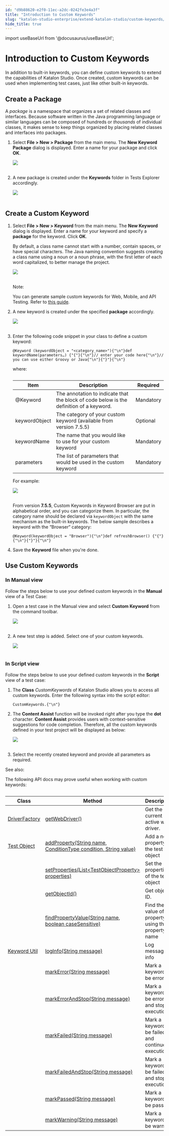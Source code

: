 ```yaml
---
id: "d9b88620-e2f0-11ec-a2dc-0242fe3e4a3f"
title: "Introduction to Custom Keywords"
slug: "katalon-studio-enterprise/extend-katalon-studio/custom-keywords/introduction-to-custom-keywords"
hide_title: true
---
```

import useBaseUrl from '@docusaurus/useBaseUrl';

    

# <a id="id" class="anchor_top_offset"/><a id="ariaid-title1" class="anchor_top_offset"/>Introduction to Custom Keywords

    
      
<p xmlns="http://www.w3.org/1999/xhtml" className="p">In addition to built-in keywords, you can define custom keywords   to extend the capabilities of Katalon Studio. Once created, custom   keywords can be used when implementing test cases, just like other   built-in keywords.</p> 
    
  
    

## <a id="id_1" class="anchor_top_offset"/>Create a Package

    
      
<p xmlns="http://www.w3.org/1999/xhtml" className="p">A <em className="ph i">package</em> is a namespace that organizes   a set of related classes and interfaces. Because software   written in the Java programming language or similar languages can   be composed of hundreds or <em className="ph i">thousands</em> of individual   classes, it makes sense to keep things organized by placing related   classes and interfaces into packages.</p> 
      
<ol xmlns="http://www.w3.org/1999/xhtml" className="ol">   <li className="li">     <p className="p">Select <strong className="ph b">File &gt; New &gt;         Package</strong> from the main menu. The <strong className="ph b">New         Keyword Package</strong> dialog is displayed. Enter a name for       your package and click <strong className="ph b">OK</strong>.</p>     <p className="p">       <img className="image" src={useBaseUrl("https://github.com/katalon-studio/docs-images/raw/master/katalon-studio/docs/introduction-to-custom-keywords/image2017-2-6-153A353A6.png")} /><br /><br />     </p>   </li>   <li className="li">     <p className="p">A new package is created under the       <strong className="ph b">Keywords</strong> folder in Tests Explorer       accordingly.</p>     <p className="p">       <img className="image" src={useBaseUrl("https://github.com/katalon-studio/docs-images/raw/master/katalon-studio/docs/introduction-to-custom-keywords/image2017-2-6-153A363A13.png")} /><br /><br />     </p>   </li> </ol> 
    
  
    

## <a id="id_2" class="anchor_top_offset"/>Create a Custom Keyword

    
      
<ol xmlns="http://www.w3.org/1999/xhtml" className="ol">   <li className="li">     <p className="p">Select <strong className="ph b">File &gt; New &gt;         Keyword</strong> from the main menu. The <strong className="ph b">New         Keyword</strong> dialog is displayed. Enter a name for your       keyword and specify a <strong className="ph b">package</strong> for the       keyword. Click <strong className="ph b">OK</strong>.</p>     <p className="p">By default, a class name cannot start with a number, contain       spaces, or have special characters. The Java naming convention       suggests creating a class name using a noun or a noun phrase, with       the first letter of each word capitalized, to better manage the       project.</p>     <p className="p">       <img className="image" src={useBaseUrl("https://github.com/katalon-studio/docs-images/raw/master/katalon-studio/docs/introduction-to-custom-keywords/image2018-4-2-143A373A16.png")} /><br /><br />     </p>     <div className="note note note_note"><span className="note__title">Note:</span>        <p className="p">You can generate sample custom keywords for Web, Mobile, and API         Testing. Refer to <a className="xref" href="/docs/katalon-studio-enterprise/extend-katalon-studio/custom-keywords/sample-custom-keywords">this           guide</a>.</p>     </div>   </li>   <li className="li">     <p className="p">A new keyword is created under the       specified <strong className="ph b">package</strong> accordingly.</p>     <p className="p">       <img className="image" src={useBaseUrl("https://github.com/katalon-studio/docs-images/raw/master/katalon-studio/docs/introduction-to-custom-keywords/image2017-2-6-153A503A48.png")} /><br /><br />     </p>   </li>   <li className="li">     <p className="p">Enter the following code snippet in your class to define a       custom keyword:</p>     <pre className="pre codeblock"><code>@Keyword (keywordObject = "&lt;category_name&gt;"){"\n"}def keywordName(parameters…) {"{"}{"\n"}// enter your code here{"\n"}// you can use either Groovy or Java{"\n"}{"}"}{"\n"}</code></pre>     <p className="p">where:</p>     <table className="table"><caption /><thead className="thead">         <tr className>           <th className="entry anchor_top_offset" id="id_2__entry__1">Item</th>           <th className="entry anchor_top_offset" id="id_2__entry__2">Description</th>           <th className="entry anchor_top_offset" id="id_2__entry__3">Required</th>         </tr>       </thead><tbody className="tbody">         <tr className>           <td className="entry" headers="id_2__entry__1 id_2__entry__2 id_2__entry__3 ">@Keyword</td>           <td className="entry" headers="id_2__entry__1 id_2__entry__2 id_2__entry__3 ">The annotation to indicate that the block of code below is the             definition of a keyword.</td>           <td className="entry" headers="id_2__entry__1 id_2__entry__2 id_2__entry__3 ">Mandatory</td>         </tr>         <tr className>           <td className="entry" headers="id_2__entry__1 id_2__entry__2 id_2__entry__3 ">keywordObject</td>           <td className="entry" headers="id_2__entry__1 id_2__entry__2 id_2__entry__3 ">The category of your custom keyword (available from version             7.5.5)</td>           <td className="entry" headers="id_2__entry__1 id_2__entry__2 id_2__entry__3 ">Optional</td>         </tr>         <tr className>           <td className="entry" headers="id_2__entry__1 id_2__entry__2 id_2__entry__3 ">keywordName</td>           <td className="entry" headers="id_2__entry__1 id_2__entry__2 id_2__entry__3 ">The name that you would like to use for your custom             keyword</td>           <td className="entry" headers="id_2__entry__1 id_2__entry__2 id_2__entry__3 ">Mandatory</td>         </tr>         <tr className>           <td className="entry" headers="id_2__entry__1 id_2__entry__2 id_2__entry__3 ">parameters</td>           <td className="entry" headers="id_2__entry__1 id_2__entry__2 id_2__entry__3 ">The list of parameters that would be used in the custom             keyword</td>           <td className="entry" headers="id_2__entry__1 id_2__entry__2 id_2__entry__3 ">Mandatory</td>         </tr>       </tbody></table>     <p className="p">For example:</p>     <p className="p">       <img className="image" src={useBaseUrl("https://github.com/katalon-studio/docs-images/raw/master/katalon-studio/docs/introduction-to-custom-keywords/image2017-2-6-163A203A3.png")} /><br /><br />     </p>     <p className="p">From version <strong className="ph b">7.5.5</strong>, Custom Keywords in Keyword       Browser are put in alphabetical order, and you can categorize them.       In particular, the category name should be declared via       <code className="ph codeph">keywordObject</code> with the same mechanism as the built-in       keywords. The below sample describes a keyword with the       “Browser“ category:</p>     <pre className="pre codeblock"><code>@Keyword(keywordObject = "Browser"){"\n"}def refreshBrowser() {"{"}{"\n"}{"}"}{"\n"}</code></pre>   </li>   <li className="li">     <p className="p">Save the <strong className="ph b">Keyword</strong> file when you're       done.</p>   </li> </ol> 
    
  
    

## <a id="id_3" class="anchor_top_offset"/>Use Custom Keywords

    
          
      

### <a id="id_4" class="anchor_top_offset"/>In Manual view

      
        
<p xmlns="http://www.w3.org/1999/xhtml" className="p">Follow the steps below to use your defined custom keywords   in the <strong className="ph b">Manual</strong> view of a Test Case:</p> 
        
<ol xmlns="http://www.w3.org/1999/xhtml" className="ol">   <li className="li">     <p className="p">Open a test case in the Manual view and select       <strong className="ph b">Custom Keyword</strong> from the command toolbar.</p>     <p className="p">       <img className="image" src={useBaseUrl("https://github.com/katalon-studio/docs-images/raw/master/katalon-studio/docs/introduction-to-custom-keywords/image2017-6-30-203A323A47.png")} /><br /><br />     </p>   </li>   <li className="li">     <p className="p">A new test step is added. Select one of your custom       keywords.</p>     <p className="p">       <img className="image" src={useBaseUrl("https://github.com/katalon-studio/docs-images/raw/master/katalon-studio/docs/introduction-to-custom-keywords/image2017-2-6-163A443A46.png")} /><br /><br />     </p>   </li> </ol> 
      
    

### <a id="id_5" class="anchor_top_offset"/>In Script view

<p xmlns="http://www.w3.org/1999/xhtml" className="p">Follow the steps below to use your defined custom keywords   in the <strong className="ph b">Script</strong> view of a test case:</p> 
<ol xmlns="http://www.w3.org/1999/xhtml" className="ol"><li className="li">     <p className="p">       The <strong className="ph b">Class</strong>       <em className="ph i">CustomKeywords</em> of       Katalon Studio allows you to access all custom keywords. Enter the       following syntax into the script editor:</p>     <pre className="pre codeblock"><code>CustomKeywords.{"\n"}</code></pre>   </li><li className="li">     <p className="p">The <strong className="ph b">Content Assist</strong> function will be       invoked right after you type       the <strong className="ph b">dot</strong> character. <strong className="ph b">Content         Assist</strong> provides users with context-sensitive       suggestions for code completion. Therefore, all the custom keywords       defined in your test project will be displayed as below:</p>     <p className="p">       <img className="image" src={useBaseUrl("https://github.com/katalon-studio/docs-images/raw/master/katalon-studio/docs/introduction-to-custom-keywords/image2017-6-30-203A353A9.png")} /><br /><br />     </p>   </li><li className="li">     <p className="p">Select the recently created keyword and provide all parameters       as required.</p>   </li></ol> 
<p xmlns="http://www.w3.org/1999/xhtml" className="p">See also:</p> 
<p xmlns="http://www.w3.org/1999/xhtml" className="p">The following API docs may prove useful when working with custom   keywords:</p> 
<table xmlns="http://www.w3.org/1999/xhtml" className="table"><caption /><thead className="thead"><tr className><th className="entry anchor_top_offset" id="id_5__entry__1">Class</th><th className="entry anchor_top_offset" id="id_5__entry__2">Method</th><th className="entry anchor_top_offset" id="id_5__entry__3">Description</th></tr></thead><tbody className="tbody"><tr className><td className="entry" headers="id_5__entry__1 id_5__entry__2 id_5__entry__3 ">         <a className="xref j-external-link" href="https://api-docs.katalon.com/com/kms/katalon/core/webui/driver/DriverFactory.html" target="_blank">DriverFactory</a>       </td><td className="entry" headers="id_5__entry__1 id_5__entry__2 id_5__entry__3 ">         <a className="xref j-external-link" href="https://docs.katalon.com/javadoc/com/kms/katalon/core/webui/driver/DriverFactory.html#getWebDriver()" target="_blank">getWebDriver()</a>       </td><td className="entry" headers="id_5__entry__1 id_5__entry__2 id_5__entry__3 ">Get the current active web driver.</td></tr><tr className><td className="entry" headers="id_5__entry__1 id_5__entry__2 id_5__entry__3 ">         <a className="xref j-external-link" href="https://api-docs.katalon.com/com/kms/katalon/core/testobject/TestObject.html" target="_blank">Test           Object</a>       </td><td className="entry" headers="id_5__entry__1 id_5__entry__2 id_5__entry__3 ">         <a className="xref j-external-link" href="https://docs.katalon.com/javadoc/com/kms/katalon/core/testobject/TestObject.html#addProperty(java.lang.String,%20com.kms.katalon.core.testobject.ConditionType,%20java.lang.String)" target="_blank">addProperty(String           name, ConditionType condition, String value)</a>       </td><td className="entry" headers="id_5__entry__1 id_5__entry__2 id_5__entry__3 ">Add a new property to the test object</td></tr><tr className><td className="entry" headers="id_5__entry__1 id_5__entry__2 id_5__entry__3 " /><td className="entry" headers="id_5__entry__1 id_5__entry__2 id_5__entry__3 ">         <a className="xref j-external-link" href="https://docs.katalon.com/javadoc/com/kms/katalon/core/testobject/TestObject.html#setProperties(List%3CTestObjectProperty%3E)" target="_blank">setProperties(List&lt;TestObjectProperty&gt;           properties)</a>       </td><td className="entry" headers="id_5__entry__1 id_5__entry__2 id_5__entry__3 ">Set the properties of the test object</td></tr><tr className><td className="entry" headers="id_5__entry__1 id_5__entry__2 id_5__entry__3 " /><td className="entry" headers="id_5__entry__1 id_5__entry__2 id_5__entry__3 ">         <a className="xref j-external-link" href="https://docs.katalon.com/javadoc/com/kms/katalon/core/testobject/TestObject.html#getObjectId()" target="_blank">getObjectId()</a>       </td><td className="entry" headers="id_5__entry__1 id_5__entry__2 id_5__entry__3 ">Get object ID.</td></tr><tr className><td className="entry" headers="id_5__entry__1 id_5__entry__2 id_5__entry__3 " /><td className="entry" headers="id_5__entry__1 id_5__entry__2 id_5__entry__3 ">         <a className="xref j-external-link" href="https://docs.katalon.com/javadoc/com/kms/katalon/core/testobject/TestObject.html#findPropertyValue(java.lang.String,%20boolean)" target="_blank">findPropertyValue(String           name, boolean caseSensitive)</a>       </td><td className="entry" headers="id_5__entry__1 id_5__entry__2 id_5__entry__3 ">Find the value of a property using the property name</td></tr><tr className><td className="entry" headers="id_5__entry__1 id_5__entry__2 id_5__entry__3 ">         <a className="xref j-external-link" href="https://api-docs.katalon.com/com/kms/katalon/core/util/KeywordUtil.html" target="_blank">Keyword           Util</a>       </td><td className="entry" headers="id_5__entry__1 id_5__entry__2 id_5__entry__3 ">         <a className="xref j-external-link" href="https://docs.katalon.com/javadoc/com/kms/katalon/core/util/KeywordUtil.html#logInfo(java.lang.String)" target="_blank">logInfo(String           message)</a>       </td><td className="entry" headers="id_5__entry__1 id_5__entry__2 id_5__entry__3 ">Log message as info</td></tr><tr className><td className="entry" headers="id_5__entry__1 id_5__entry__2 id_5__entry__3 " /><td className="entry" headers="id_5__entry__1 id_5__entry__2 id_5__entry__3 ">         <a className="xref j-external-link" href="https://docs.katalon.com/javadoc/com/kms/katalon/core/util/KeywordUtil.html#markError(java.lang.String)" target="_blank">markError(String           message)</a>       </td><td className="entry" headers="id_5__entry__1 id_5__entry__2 id_5__entry__3 ">Mark a keyword to be error</td></tr><tr className><td className="entry" headers="id_5__entry__1 id_5__entry__2 id_5__entry__3 " /><td className="entry" headers="id_5__entry__1 id_5__entry__2 id_5__entry__3 ">         <a className="xref j-external-link" href="https://docs.katalon.com/javadoc/com/kms/katalon/core/util/KeywordUtil.html#markErrorAndStop(java.lang.String)" target="_blank">markErrorAndStop(String           message)</a>       </td><td className="entry" headers="id_5__entry__1 id_5__entry__2 id_5__entry__3 ">Mark a keyword to be error and stop execution</td></tr><tr className><td className="entry" headers="id_5__entry__1 id_5__entry__2 id_5__entry__3 " /><td className="entry" headers="id_5__entry__1 id_5__entry__2 id_5__entry__3 ">         <a className="xref j-external-link" href="https://docs.katalon.com/javadoc/com/kms/katalon/core/util/KeywordUtil.html#markFailed(java.lang.String)" target="_blank">markFailed(String           message)</a>       </td><td className="entry" headers="id_5__entry__1 id_5__entry__2 id_5__entry__3 ">Mark a keyword to be failed and continue execution</td></tr><tr className><td className="entry" headers="id_5__entry__1 id_5__entry__2 id_5__entry__3 " /><td className="entry" headers="id_5__entry__1 id_5__entry__2 id_5__entry__3 ">         <a className="xref j-external-link" href="https://docs.katalon.com/javadoc/com/kms/katalon/core/util/KeywordUtil.html#markFailedAndStop(java.lang.String)" target="_blank">markFailedAndStop(String           message)</a>       </td><td className="entry" headers="id_5__entry__1 id_5__entry__2 id_5__entry__3 ">Mark a keyword to be failed and stop execution</td></tr><tr className><td className="entry" headers="id_5__entry__1 id_5__entry__2 id_5__entry__3 " /><td className="entry" headers="id_5__entry__1 id_5__entry__2 id_5__entry__3 ">         <a className="xref j-external-link" href="https://docs.katalon.com/javadoc/com/kms/katalon/core/util/KeywordUtil.html#markPassed(java.lang.String)" target="_blank">markPassed(String           message)</a>       </td><td className="entry" headers="id_5__entry__1 id_5__entry__2 id_5__entry__3 ">Mark a keyword to be passed</td></tr><tr className><td className="entry" headers="id_5__entry__1 id_5__entry__2 id_5__entry__3 " /><td className="entry" headers="id_5__entry__1 id_5__entry__2 id_5__entry__3 ">         <a className="xref j-external-link" href="https://docs.katalon.com/javadoc/com/kms/katalon/core/util/KeywordUtil.html#markWarning(java.lang.String)" target="_blank">markWarning(String           message)</a>       </td><td className="entry" headers="id_5__entry__1 id_5__entry__2 id_5__entry__3 ">Mark a keyword to be warning</td></tr></tbody></table> 
